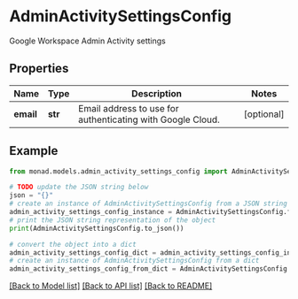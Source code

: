 # AdminActivitySettingsConfig

Google Workspace Admin Activity settings

## Properties

Name | Type | Description | Notes
------------ | ------------- | ------------- | -------------
**email** | **str** | Email address to use for authenticating with Google Cloud. | [optional] 

## Example

```python
from monad.models.admin_activity_settings_config import AdminActivitySettingsConfig

# TODO update the JSON string below
json = "{}"
# create an instance of AdminActivitySettingsConfig from a JSON string
admin_activity_settings_config_instance = AdminActivitySettingsConfig.from_json(json)
# print the JSON string representation of the object
print(AdminActivitySettingsConfig.to_json())

# convert the object into a dict
admin_activity_settings_config_dict = admin_activity_settings_config_instance.to_dict()
# create an instance of AdminActivitySettingsConfig from a dict
admin_activity_settings_config_from_dict = AdminActivitySettingsConfig.from_dict(admin_activity_settings_config_dict)
```
[[Back to Model list]](../README.md#documentation-for-models) [[Back to API list]](../README.md#documentation-for-api-endpoints) [[Back to README]](../README.md)


